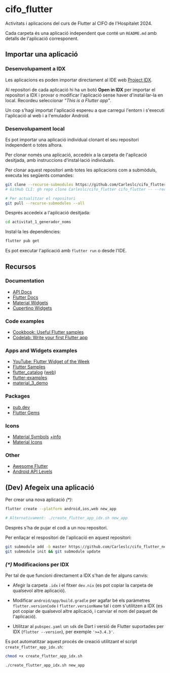 # cifo_flutter

Activitats i aplicacions del curs de Flutter al CIFO de l'Hospitalet 2024.

Cada carpeta és una aplicació independent que conté un `README.md` amb detalls de l'aplicació corresponent.

## Importar una aplicació

### Desenvolupament a IDX

Les aplicacions es poden importar directament al IDE web [Project IDX](https://idx.google.com/).

Al repositori de cada aplicació hi ha un botó **Open in IDX** per importar el repositori a IDX i provar o modificar l'aplicació sense haver d'instal·lar-la en local. Recordeu seleccionar _"This is a Flutter app"_.

Un cop s'hagi importat l'aplicació espereu a que carregui l'entorn i s'executi l'aplicació al web i a l'emulador Android.

### Desenvolupament local

Es pot importar una aplicació individual clonant el seu repositori independent o totes alhora.

Per clonar només una aplicació, accedeix a la carpeta de l'aplicació desitjada, amb instruccions d'instal·lació individuals.

Per clonar aquest repositori amb totes les aplicacions com a submòduls, executa les següents comandes:

```sh
git clone --recurse-submodules https://github.com/Carleslc/cifo_flutter.git cifo_flutter
# GitHub CLI: gh repo clone Carleslc/cifo_flutter cifo_flutter -- --recurse-submodules

# Per actualitzar el repositori
git pull --recurse-submodules --all
```

Després accedeix a l'aplicació desitjada:

```sh
cd activitat_1_generador_noms
```

Instal·la les dependències:

```sh
flutter pub get
```

Es pot executar l'aplicació amb `flutter run` o desde l'IDE.

## Recursos

### Documentation

- [API Docs](https://api.flutter.dev/)
- [Flutter Docs](https://docs.flutter.dev/)
- [Material Widgets](https://docs.flutter.dev/ui/widgets/material)
- [Cupertino Widgets](https://docs.flutter.dev/ui/widgets/cupertino)

### Code examples

- [Cookbook: Useful Flutter samples](https://docs.flutter.dev/cookbook)
- [Codelab: Write your first Flutter app](https://docs.flutter.dev/get-started/codelab)

### Apps and Widgets examples

- [YouTube: Flutter Widget of the Week](https://www.youtube.com/playlist?list=PLjxrf2q8roU23XGwz3Km7sQZFTdB996iG)
- [Flutter Samples](https://flutter.github.io/samples/)
- [flutter_catalog](https://github.com/X-Wei/flutter_catalog?tab=readme-ov-file#readme) ([web](https://x-wei.github.io/flutter_catalog/))
- [flutter-examples](https://github.com/nisrulz/flutter-examples?tab=readme-ov-file#readme)
- [material_3_demo](https://flutter.github.io/samples/web/material_3_demo/)

### Packages

- [pub.dev](https://pub.dev/packages?sort=popularity)
- [Flutter Gems](https://fluttergems.dev/)

### Icons

- [Material Symbols](https://fonts.google.com/icons?icon.set=Material+Symbols) [+info](https://developers.google.com/fonts/docs/material_symbols)
- [Material Icons](https://fonts.google.com/icons?icon.set=Material+Icons)

### Other

- [Awesome Flutter](https://github.com/Solido/awesome-flutter)
- [Android API Levels](https://apilevels.com/)

## (Dev) Afegeix una aplicació

Per crear una nova aplicació _(*)_:

```sh
flutter create --platform android,ios,web new_app

# Alternativament: ./create_flutter_app_idx.sh new_app
```

Després s'ha de pujar el codi a un nou repositori.

Per enllaçar el respositori de l'aplicació en aquest repositori:

```sh
git submodule add -b master https://github.com/Carleslc/cifo_flutter_new_app.git new_app
git submodule init && git submodule update
```

### _(*)_ Modificacions per IDX

Per tal de que funcioni directament a IDX s'han de fer alguns canvis:

- Afegir la carpeta `.idx` i el fitxer `dev.nix` (es pot copiar la carpeta de qualsevol altre aplicació).

- Modificar `android/app/build.gradle` per agafar bé els paràmetres `flutter.versionCode` i `flutter.versionName` tal i com s'utilitzen a IDX (es pot copiar de qualsevol altre aplicació, i canviar el nom del paquet de l'aplicació).

- Utilitzar al `pubspec.yaml` un `sdk` de Dart i versió de Flutter suportades per IDX (`flutter --version`), per exemple `'>=3.4.3'`.

Es pot automatitzar aquest procés de creació utilitzant el script `create_flutter_app_idx.sh`:

```sh
chmod +x create_flutter_app_idx.sh

./create_flutter_app_idx.sh new_app
```
